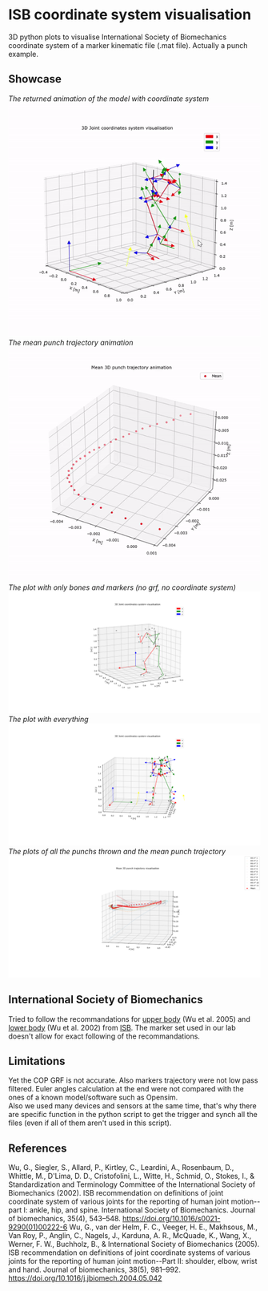 # ISB coordinate system visualisation
3D python plots to visualise International Society of Biomechanics coordinate system of a marker kinematic file (.mat file). Actually a punch example. 
## Showcase
*The returned animation of the model with coordinate system*
<br>
![kinematic](results/kinematic_gif.gif)
<br>
*The mean punch trajectory animation*
<br>
![punch](results/mean_punch_gif.gif)
<br>
*The plot with only bones and markers (no grf, no coordinate system)*
<br>
![markers_and_bones](results/markers_and_bones.png)
*The plot with everything*
<br>
![everything](results/everything.png)
*The plots of all the punchs thrown and the mean punch trajectory*
<br>
![each_punch_and_mean_punch](results/each_punch_and_mean_punch.png)

## International Society of Biomechanics 
Tried to follow the recommandations for [upper body](https://pubmed.ncbi.nlm.nih.gov/15844264/) (Wu et al. 2005) and [lower body](https://pubmed.ncbi.nlm.nih.gov/11934426/) (Wu et al. 2002) from [ISB](https://isbweb.org/). The marker set used in our lab doesn't allow for exact following of the recommandations.

## Limitations 
Yet the COP GRF is not accurate. Also markers trajectory were not low pass filtered. Euler angles calculation at the end were not compared with the ones of a known model/software such as Opensim.
<br>
Also we used many devices and sensors at the same time, that's why there are specific function in the python script to get the trigger and synch all the files (even if all of them aren't used in this script). 

## References
Wu, G., Siegler, S., Allard, P., Kirtley, C., Leardini, A., Rosenbaum, D., Whittle, M., D'Lima, D. D., Cristofolini, L., Witte, H., Schmid, O., Stokes, I., & Standardization and Terminology Committee of the International Society of Biomechanics (2002). ISB recommendation on definitions of joint coordinate system of various joints for the reporting of human joint motion--part I: ankle, hip, and spine. International Society of Biomechanics. Journal of biomechanics, 35(4), 543–548. https://doi.org/10.1016/s0021-9290(01)00222-6
Wu, G., van der Helm, F. C., Veeger, H. E., Makhsous, M., Van Roy, P., Anglin, C., Nagels, J., Karduna, A. R., McQuade, K., Wang, X., Werner, F. W., Buchholz, B., & International Society of Biomechanics (2005). ISB recommendation on definitions of joint coordinate systems of various joints for the reporting of human joint motion--Part II: shoulder, elbow, wrist and hand. Journal of biomechanics, 38(5), 981–992. https://doi.org/10.1016/j.jbiomech.2004.05.042

